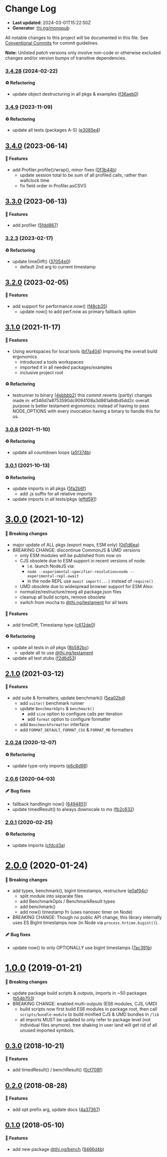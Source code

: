 # Change Log

- **Last updated**: 2024-03-01T15:22:50Z
- **Generator**: [thi.ng/monopub](https://thi.ng/monopub)

All notable changes to this project will be documented in this file.
See [Conventional Commits](https://conventionalcommits.org/) for commit guidelines.

**Note:** Unlisted _patch_ versions only involve non-code or otherwise excluded changes
and/or version bumps of transitive dependencies.

### [3.4.28](https://github.com/thi-ng/umbrella/tree/@thi.ng/bench@3.4.28) (2024-02-22)

#### ♻️ Refactoring

- update object destructuring in all pkgs & examples ([f36aeb0](https://github.com/thi-ng/umbrella/commit/f36aeb0))

### [3.4.9](https://github.com/thi-ng/umbrella/tree/@thi.ng/bench@3.4.9) (2023-11-09)

#### ♻️ Refactoring

- update all tests (packages A-S) ([e3085e4](https://github.com/thi-ng/umbrella/commit/e3085e4))

## [3.4.0](https://github.com/thi-ng/umbrella/tree/@thi.ng/bench@3.4.0) (2023-06-14)

#### 🚀 Features

- add Profiler.profile()/wrap(), minor fixes ([0f3b44b](https://github.com/thi-ng/umbrella/commit/0f3b44b))
  - update session total to be sum of all profiled calls,
    rather than wallclock time
  - fix field order in Profiler.asCSV()

## [3.3.0](https://github.com/thi-ng/umbrella/tree/@thi.ng/bench@3.3.0) (2023-06-13)

#### 🚀 Features

- add profiler ([5fdd867](https://github.com/thi-ng/umbrella/commit/5fdd867))

### [3.2.3](https://github.com/thi-ng/umbrella/tree/@thi.ng/bench@3.2.3) (2023-02-17)

#### ♻️ Refactoring

- update timeDiff() ([37054e0](https://github.com/thi-ng/umbrella/commit/37054e0))
  - default 2nd arg to current timestamp

## [3.2.0](https://github.com/thi-ng/umbrella/tree/@thi.ng/bench@3.2.0) (2023-02-05)

#### 🚀 Features

- add support for performance.now() ([f48cb35](https://github.com/thi-ng/umbrella/commit/f48cb35))
  - update now() to add perf.now as primary fallback option

## [3.1.0](https://github.com/thi-ng/umbrella/tree/@thi.ng/bench@3.1.0) (2021-11-17)

#### 🚀 Features

- Using workspaces for local tools ([bf7a404](https://github.com/thi-ng/umbrella/commit/bf7a404))
  Improving the overall build ergonomics
  - introduced a tools workspaces
  - imported it in all needed packages/examples
  - inclusive project root

#### ♻️ Refactoring

- testrunner to binary ([4ebbbb2](https://github.com/thi-ng/umbrella/commit/4ebbbb2))
  this commit reverts (partly) changes made in:
  ef346d7a8753590dc9094108a3d861a8dbd5dd2c
  overall purpose is better testament ergonomics:
  instead of having to pass NODE_OPTIONS with every invocation
  having a binary to handle this for us.

### [3.0.8](https://github.com/thi-ng/umbrella/tree/@thi.ng/bench@3.0.8) (2021-11-10)

#### ♻️ Refactoring

- update all countdown loops ([a5f374b](https://github.com/thi-ng/umbrella/commit/a5f374b))

### [3.0.1](https://github.com/thi-ng/umbrella/tree/@thi.ng/bench@3.0.1) (2021-10-13)

#### ♻️ Refactoring

- update imports in all pkgs ([5fa2b6f](https://github.com/thi-ng/umbrella/commit/5fa2b6f))
  - add .js suffix for all relative imports
- update imports in all tests/pkgs ([effd591](https://github.com/thi-ng/umbrella/commit/effd591))

# [3.0.0](https://github.com/thi-ng/umbrella/tree/@thi.ng/bench@3.0.0) (2021-10-12)

#### 🛑 Breaking changes

- major update of ALL pkgs (export maps, ESM only) ([0d1d6ea](https://github.com/thi-ng/umbrella/commit/0d1d6ea))
- BREAKING CHANGE: discontinue CommonJS & UMD versions
  - only ESM modules will be published from now on
  - CJS obsolete due to ESM support in recent versions of node:
    - i.e. launch NodeJS via:
    - `node --experimental-specifier-resolution=node --experimental-repl-await`
    - in the node REPL use `await import(...)` instead of `require()`
  - UMD obsolete due to widespread browser support for ESM
  Also:
  - normalize/restructure/reorg all package.json files
  - cleanup all build scripts, remove obsolete
  - switch from mocha to [@thi.ng/testament](https://github.com/thi-ng/umbrella/tree/main/packages/testament) for all tests

#### 🚀 Features

- add timeDiff, Timestamp type ([c612de0](https://github.com/thi-ng/umbrella/commit/c612de0))

#### ♻️ Refactoring

- update all tests in _all_ pkgs ([8b582bc](https://github.com/thi-ng/umbrella/commit/8b582bc))
  - update all to use [@thi.ng/testament](https://github.com/thi-ng/umbrella/tree/main/packages/testament)
- update all test stubs ([f2d6d53](https://github.com/thi-ng/umbrella/commit/f2d6d53))

## [2.1.0](https://github.com/thi-ng/umbrella/tree/@thi.ng/bench@2.1.0) (2021-03-12)

#### 🚀 Features

- add suite & formatters, update benchmark() ([5ea02bd](https://github.com/thi-ng/umbrella/commit/5ea02bd))
  - add `suite()` benchmark runner
  - update `BenchmarkOpts` & `benchmark()`
    - add `size` option to configure calls per iteration
    - add `format` option to configure formatter
  - add `BenchmarkFormatter` interface
  - add `FORMAT_DEFAULT`, `FORMAT_CSV` & `FORMAT_MD` formatters

### [2.0.24](https://github.com/thi-ng/umbrella/tree/@thi.ng/bench@2.0.24) (2020-12-07)

#### ♻️ Refactoring

- update type-only imports ([e6c8d98](https://github.com/thi-ng/umbrella/commit/e6c8d98))

### [2.0.6](https://github.com/thi-ng/umbrella/tree/@thi.ng/bench@2.0.6) (2020-04-03)

#### 🩹 Bug fixes

- fallback handlingin now() ([6494851](https://github.com/thi-ng/umbrella/commit/6494851))
- update timedResult() to always downscale to ms ([fb2c632](https://github.com/thi-ng/umbrella/commit/fb2c632))

### [2.0.1](https://github.com/thi-ng/umbrella/tree/@thi.ng/bench@2.0.1) (2020-02-25)

#### ♻️ Refactoring

- update imports ([cfdcd3a](https://github.com/thi-ng/umbrella/commit/cfdcd3a))

# [2.0.0](https://github.com/thi-ng/umbrella/tree/@thi.ng/bench@2.0.0) (2020-01-24)

#### 🛑 Breaking changes

- add types, benchmark(), bigint timestamps, restructure ([e0af94c](https://github.com/thi-ng/umbrella/commit/e0af94c))
  - split module into separate files
  - add BenchmarkOpts / BenchmarkResult types
  - add benchmark()
  - add now() timestamp fn (uses nanosec timer on Node)
- BREAKING CHANGE: Though no public API change, this library internally
  uses ES BigInt timestamps now (in Node via `process.hrtime.bigint()`).

#### 🩹 Bug fixes

- update now() to only OPTIONALLY use bigint timestamps ([7ac391b](https://github.com/thi-ng/umbrella/commit/7ac391b))

# [1.0.0](https://github.com/thi-ng/umbrella/tree/@thi.ng/bench@1.0.0) (2019-01-21)

#### 🛑 Breaking changes

- update package build scripts & outputs, imports in ~50 packages ([b54b703](https://github.com/thi-ng/umbrella/commit/b54b703))
- BREAKING CHANGE: enabled multi-outputs (ES6 modules, CJS, UMD)
  - build scripts now first build ES6 modules in package root, then call
    `scripts/bundle-module` to build minified CJS & UMD bundles in `/lib`
  - all imports MUST be updated to only refer to package level
    (not individual files anymore). tree shaking in user land will get rid of
    all unused imported symbols.

## [0.3.0](https://github.com/thi-ng/umbrella/tree/@thi.ng/bench@0.3.0) (2018-10-21)

#### 🚀 Features

- add timedResult() / benchResult() ([0cf708f](https://github.com/thi-ng/umbrella/commit/0cf708f))

## [0.2.0](https://github.com/thi-ng/umbrella/tree/@thi.ng/bench@0.2.0) (2018-08-28)

#### 🚀 Features

- add opt prefix arg, update docs ([4a37367](https://github.com/thi-ng/umbrella/commit/4a37367))

## [0.1.0](https://github.com/thi-ng/umbrella/tree/@thi.ng/bench@0.1.0) (2018-05-10)

#### 🚀 Features

- add new package [@thi.ng/bench](https://github.com/thi-ng/umbrella/tree/main/packages/bench) ([9466d4b](https://github.com/thi-ng/umbrella/commit/9466d4b))
